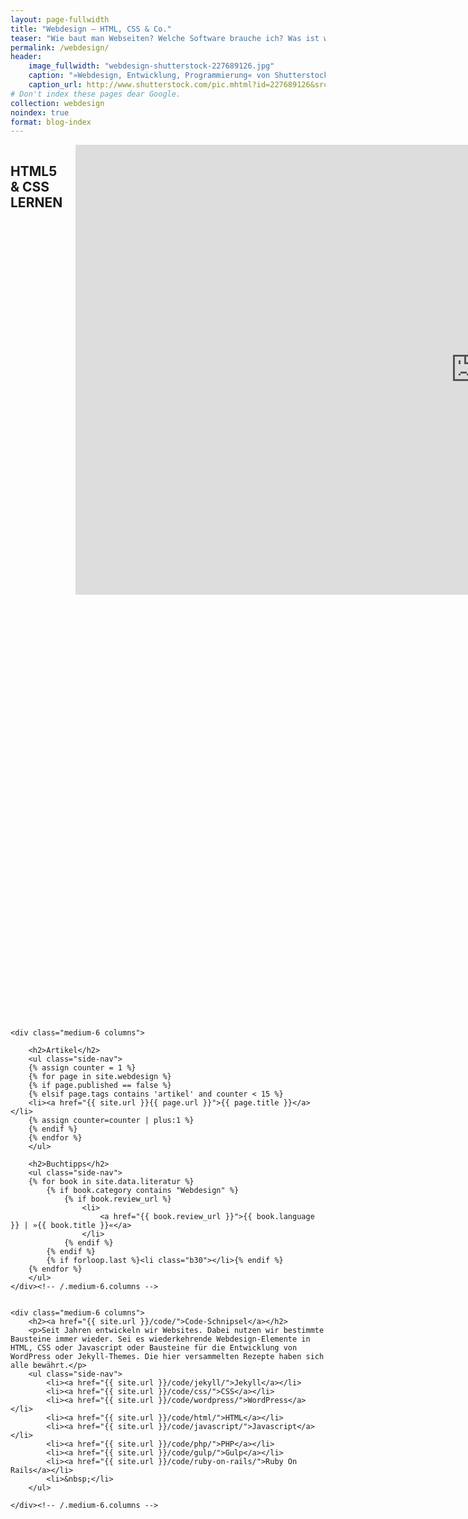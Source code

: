 ```yaml
---
layout: page-fullwidth
title: "Webdesign – HTML, CSS & Co."
teaser: "Wie baut man Webseiten? Welche Software brauche ich? Was ist wichtig beim Webdesign? Wie nutzt man HTML und CSS? Und wie funktioniert Responsive Webdesign? Anleitungen rund um das Thema: Websites bauen."
permalink: /webdesign/
header:
    image_fullwidth: "webdesign-shutterstock-227689126.jpg"
    caption: "»Webdesign, Entwicklung, Programmierung« von Shutterstock"
    caption_url: http://www.shutterstock.com/pic.mhtml?id=227689126&src=id
# Don't index these pages dear Google.
collection: webdesign
noindex: true
format: blog-index
---
```

<div class="row">
    <div class="medium-6 columns">
        <h2>HTML5 & CSS LERNEN</h2>
        <div class="flex-video"><iframe width="1280" height="720" src="https://www.youtube.com/embed/videoseries?list=PL_9q18jtRBgGzsAZ6cSjz35Gvz8VxtDSh" frameborder="0" allowfullscreen=""></iframe></div>
        <p>Schritt für Schritt lernst Du HTML und CSS. Darüberhinaus stelle ich Dir wichtige Werkzeuge und Software für die Arbeit als Webdesigner vor.</p>
        <p><a class="radius button medium" href="https://www.youtube.com/watch?v=_P9hcbMrnpk&feature=youtu.be&list=PL_9q18jtRBgGzsAZ6cSjz35Gvz8VxtDSh/" target="_blank">Serie auf YouTube anschauen ›</a></p>


    </div><!-- /.medium-6.columns -->


    <div class="medium-6 columns">

        <h2>Videos: HTML & CSS Lernen</h2>
        <ul class="side-nav">
        {% assign counter = 1 %}
        {% for page in site.webdesign %}
        {% if page.published == false %}
        {% elsif page.categories contains 'html' and counter < 15 %}
        <li><a href="{{ site.url }}{{ page.url }}">{{ page.title }}</a></li>
        {% assign counter=counter | plus:1 %}
        {% endif %}
        {% endfor %}
        </ul>

    </div><!-- /.medium-6.columns -->
</div><!-- /.row -->



<div class="row">

    <div class="medium-6 columns">

        <h2>Artikel</h2>
        <ul class="side-nav">
        {% assign counter = 1 %}
        {% for page in site.webdesign %}
        {% if page.published == false %}
        {% elsif page.tags contains 'artikel' and counter < 15 %}
        <li><a href="{{ site.url }}{{ page.url }}">{{ page.title }}</a></li>
        {% assign counter=counter | plus:1 %}
        {% endif %}
        {% endfor %}
        </ul>

        <h2>Buchtipps</h2>
        <ul class="side-nav">
        {% for book in site.data.literatur %}
            {% if book.category contains "Webdesign" %}
                {% if book.review_url %}
                    <li>
                        <a href="{{ book.review_url }}">{{ book.language }} | »{{ book.title }}«</a>
                    </li>
                {% endif %}
            {% endif %}
            {% if forloop.last %}<li class="b30"></li>{% endif %}
        {% endfor %}
        </ul>
    </div><!-- /.medium-6.columns -->


    <div class="medium-6 columns">
        <h2><a href="{{ site.url }}/code/">Code-Schnipsel</a></h2>
        <p>Seit Jahren entwickeln wir Websites. Dabei nutzen wir bestimmte Bausteine immer wieder. Sei es wiederkehrende Webdesign-Elemente in HTML, CSS oder Javascript oder Bausteine für die Entwicklung von WordPress oder Jekyll-Themes. Die hier versammelten Rezepte haben sich alle bewährt.</p>
        <ul class="side-nav">
            <li><a href="{{ site.url }}/code/jekyll/">Jekyll</a></li>
            <li><a href="{{ site.url }}/code/css/">CSS</a></li>
            <li><a href="{{ site.url }}/code/wordpress/">WordPress</a></li>
            <li><a href="{{ site.url }}/code/html/">HTML</a></li>
            <li><a href="{{ site.url }}/code/javascript/">Javascript</a></li>
            <li><a href="{{ site.url }}/code/php/">PHP</a></li>
            <li><a href="{{ site.url }}/code/gulp/">Gulp</a></li>
            <li><a href="{{ site.url }}/code/ruby-on-rails/">Ruby On Rails</a></li>
            <li>&nbsp;</li>
        </ul>

    </div><!-- /.medium-6.columns -->



</div><!-- /.row -->

